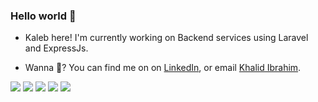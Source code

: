 


<!---
kalebalebachew is a ✨ special ✨ repository because its `README.md` (this file) appears on your GitHub profile.
You can click the Preview link to take a look at your changes.
--->
### Hello world 👋

- Kaleb here! I'm currently working on Backend services using Laravel and ExpressJs.


- Wanna 💬? You can find me on  on [LinkedIn](https://www.linkedin.com/in/kaleb-alebachew-8782a8252/), or email [Khalid Ibrahim](mailto:kalebalebachew4@gmail.com?subject=[GitHub]).



![](http://github-profile-summary-cards.vercel.app/api/cards/profile-details?username=kalebalebachew&theme=apprentice)
![](http://github-profile-summary-cards.vercel.app/api/cards/repos-per-language?username=kalebalebachew&theme=apprentice)
![](http://github-profile-summary-cards.vercel.app/api/cards/most-commit-language?username=kalebalebachew&theme=apprentice)
![](http://github-profile-summary-cards.vercel.app/api/cards/stats?username=kalebalebachew&theme=apprentice)
![](http://github-profile-summary-cards.vercel.app/api/cards/productive-time?username=kalebalebachew&theme=apprentice&utcOffset=8)
